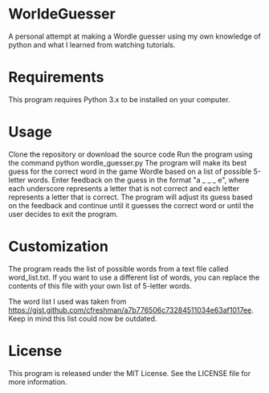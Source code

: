 # WorldeGuesser
A personal attempt at making a Wordle guesser using my own knowledge of python and what I learned from watching tutorials.

# Requirements
This program requires Python 3.x to be installed on your computer.

# Usage
Clone the repository or download the source code
Run the program using the command python wordle_guesser.py
The program will make its best guess for the correct word in the game Wordle based on a list of possible 5-letter words.
Enter feedback on the guess in the format "a _ _ _ e", where each underscore represents a letter that is not correct and each letter represents a letter that is correct. The program will adjust its guess based on the feedback and continue until it guesses the correct word or until the user decides to exit the program.

# Customization
The program reads the list of possible words from a text file called word_list.txt. If you want to use a different list of words, you can replace the contents of this file with your own list of 5-letter words.

The word list I used was taken from https://gist.github.com/cfreshman/a7b776506c73284511034e63af1017ee.
Keep in mind this list could now be outdated.

# License
This program is released under the MIT License. See the LICENSE file for more information.
